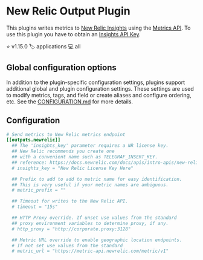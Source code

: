 # New Relic Output Plugin

This plugins writes metrics to [New Relic Insights][newrelic] using the
[Metrics API][metrics_api]. To use this plugin you have to obtain an
[Insights API Key][insights_api_key].

⭐ v1.15.0
🏷️ applications
💻 all

[newrelic]: https://newrelic.com
[metrics_api]: https://docs.newrelic.com/docs/data-ingest-apis/get-data-new-relic/metric-api/introduction-metric-api
[insights_api_key]: https://docs.newrelic.com/docs/apis/get-started/intro-apis/types-new-relic-api-keys#user-api-key

## Global configuration options <!-- @/docs/includes/plugin_config.md -->

In addition to the plugin-specific configuration settings, plugins support
additional global and plugin configuration settings. These settings are used to
modify metrics, tags, and field or create aliases and configure ordering, etc.
See the [CONFIGURATION.md][CONFIGURATION.md] for more details.

[CONFIGURATION.md]: ../../../docs/CONFIGURATION.md#plugins

## Configuration

```toml @sample.conf
# Send metrics to New Relic metrics endpoint
[[outputs.newrelic]]
  ## The 'insights_key' parameter requires a NR license key.
  ## New Relic recommends you create one
  ## with a convenient name such as TELEGRAF_INSERT_KEY.
  ## reference: https://docs.newrelic.com/docs/apis/intro-apis/new-relic-api-keys/#ingest-license-key
  # insights_key = "New Relic License Key Here"

  ## Prefix to add to add to metric name for easy identification.
  ## This is very useful if your metric names are ambiguous.
  # metric_prefix = ""

  ## Timeout for writes to the New Relic API.
  # timeout = "15s"

  ## HTTP Proxy override. If unset use values from the standard
  ## proxy environment variables to determine proxy, if any.
  # http_proxy = "http://corporate.proxy:3128"

  ## Metric URL override to enable geographic location endpoints.
  # If not set use values from the standard
  # metric_url = "https://metric-api.newrelic.com/metric/v1"
```
